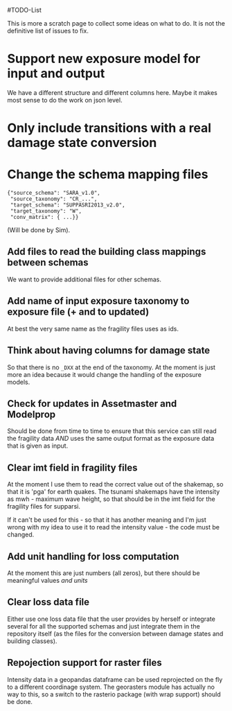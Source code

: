 #TODO-List

This is more a scratch page to collect some ideas on what
to do.
It is not the definitive list of issues to fix.

# Support new exposure model for input and output

We have a different structure and different columns here.
Maybe it makes most sense to do the work on json level.

# Only include transitions with a real damage state conversion

# Change the schema mapping files

```
{"source_schema": "SARA_v1.0",
 "source_taxonomy": "CR_...",
 "target_schema": "SUPPASRI2013_v2.0",
 "target_taxonomy": "W",
 "conv_matrix": { ...}}
```

(Will be done by Sim).

## Add files to read the building class mappings between schemas
We want to provide additional files for other schemas.
## Add name of input exposure taxonomy to exposure file (+ and to updated)
At best the very same name as the fragility files uses as ids.
## Think about having columns for damage state
So that there is no `_DXX` at the end of the taxonomy.
At the moment is just more an idea because it would change the handling
of the exposure models.
## Check for updates in Assetmaster and Modelprop
Should be done from time to time to ensure that this service can still
read the fragility data *AND* uses the same output format as the
exposure data that is given as input.
## Clear imt field in fragility files
At the moment I use them to read the correct value out of the shakemap,
so that it is 'pga' for earth quakes.
The tsunami shakemaps have the intensity as mwh - maximum wave height,
so that should be in the imt field for the fragility files for supparsi.

If it can't be used for this - so that it has another meaning and I'm
just wrong with my idea to use it to read the intensity value -
the code must be changed.
## Add unit handling for loss computation
At the moment this are just numbers (all zeros), but there should be
meaningful values *and units*
## Clear loss data file
Either use one loss data file that the user provides by herself or
integrate several for all the supported schemas and just integrate
them in the repository itself (as the files for the conversion between
damage states and building classes).
## Repojection support for raster files
Intensity data in a geopandas dataframe can be used reprojected on the fly to
a different coordinage system. The georasters module has actually no way to this,
so a switch to the rasterio package (with wrap support) should be done.
